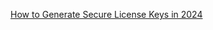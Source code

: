 [How to Generate Secure License Keys in 2024](https://keygen.sh/blog/how-to-generate-license-keys/)
